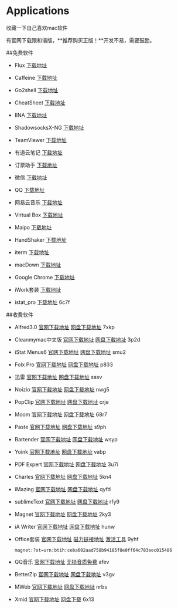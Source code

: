 # Applications

收藏一下自己喜欢mac软件

有官网下载跟和谐版，**推荐购买正版！**开发不易，需要鼓励。

##免费软件
* Flux [下载地址](https://justgetflux.com)

* Caffeine [下载地址](http://lightheadsw.com/caffeine/)

* Go2shell [下载地址](http://zipzapmac.com/go2shell)

* CheatSheet [下载地址](https://www.mediaatelier.com/CheatSheet/)

* IINA [下载地址](https://lhc70000.github.io/iina/)

* ShadowsocksX-NG [下载地址](https://github.com/shadowsocks/ShadowsocksX-NG/releases/)

* TeamViewer [下载地址](https://www.teamviewer.com/zhcn/download/mac/)

* 有道云笔记 [下载地址](https://note.youdao.com/download.html#mac)

* 订票助手 [下载地址](https://itunes.apple.com/cn/app/订票助手/id1163682213?mt=12&ign-itsct=1163682213-1163682213&ign-itscg=0177&ign-mpt=uo%3D4)

* 微信 [下载地址](https://mac.weixin.qq.com)

* QQ [下载地址](https://im.qq.com/macqq/)

* 网易云音乐 [下载地址](https://music.163.com/#/download)

* Virtual Box [下载地址](http://www.oracle.com/technetwork/server-storage/virtualbox/downloads/index.html)

* Maipo [下载地址](https://itunes.apple.com/cn/app/maipo-极致微博体验/id789066512?mt=12)

* HandShaker [下载地址](https://www.smartisan.com/apps/handshaker)

* iterm [下载地址](https://www.iterm2.com)

* macDown [下载地址](https://macdown.uranusjr.com)

* Google Chrome [下载地址](https://www.google.com/chrome/browser/desktop/index.html)

* iWork套装 [下载地址](https://www.apple.com/iwork/)

* istat_pro [下载地址](https://pan.baidu.com/s/1nvh4F9Z) 6c7f

##收费软件
* Alfred3.0 [官网下载地址](https://cachefly.alfredapp.com/Alfred_3.5.1_883.dmg) [网盘下载地址](https://pan.baidu.com/s/1qXCSTQk) 7xkp

* Cleanmymac中文版 [官网下载地址](http://www.mycleanmymac.com/xiazai.html) [网盘下载地址](https://pan.baidu.com/s/1hr7haRi) 3p2d

* iStat Menus6 [官网下载地址](https://bjango.com/mac/istatmenus/) [网盘下载地址](https://pan.baidu.com/share/init?surl=dEHYRqL) smu2

* Folx Pro [官网下载地址](https://mac.eltima.com/cn/download-manager.html) [网盘下载地址](https://pan.baidu.com/share/init?surl=nvFlFEL) p833

* 迅雷 [官网下载地址](http://mac.xunlei.com) [网盘下载地址](https://pan.baidu.com/s/1cCti7G) sasv

* Noizio [官网下载地址](http://noiz.io) [网盘下载地址](https://pan.baidu.com/share/init?surl=o7A2fTC) nwg5 

* PopClip [官网下载地址](http://pilotmoon.com/popclip/) [网盘下载地址](https://pan.baidu.com/share/init?surl=boBPfP1)  crje

* Moom [官网下载地址](https://manytricks.com/moom/) [网盘下载地址](https://pan.baidu.com/share/init?surl=sl4RuI5) 68r7

* Paste [官网下载地址](https://pasteapp.me) [网盘下载地址](https://pan.baidu.com/share/init?surl=c1N078c) s9ph

* Bartender  [官网下载地址](https://www.macbartender.com) [网盘下载地址](https://pan.baidu.com/share/init?surl=hrDSFvI) wsyp

* Yoink [官网下载地址](https://eternalstorms.at/yoink/mac/Yoink_for_Mac_-_Simplify_and_Improve_Drag_and_Drop_on_your_Mac/Yoink_for_Mac_-_Simplify_drag_and_drop_on_your_Mac.html) [网盘下载地址](https://pan.baidu.com/share/init?surl=cDEIBW) vabp

* PDF Expert [官网下载地址](https://pdfexpert.com/zh) [网盘下载地址](https://pan.baidu.com/s/1o8mmtAi) 3u7i

* Charles  [官网下载地址](https://www.charlesproxy.com/download/) [网盘下载地址](https://pan.baidu.com/share/init?surl=hsxmC4G) 5kn4

* iMazing  [官网下载地址](https://imazing.com/zh/download) [网盘下载地址](https://pan.baidu.com/share/init?surl=nu7Cgjf) qyfd 

* sublimeText [官网下载地址](https://www.sublimetext.com) [网盘下载地址](https://pan.baidu.com/s/1bzRAqy) rfy9

* Magnet  [官网下载地址](http://magnet.crowdcafe.com) [网盘下载地址](https://pan.baidu.com/share/init?surl=sloa3FZ) 2ky3

* iA Writer  [官网下载地址](https://itunes.apple.com/us/app/ia-writer/id775737172?mt=8) [网盘下载地址](https://pan.baidu.com/share/init?surl=dE3ibZj) hunw

* Office套装  [官网下载地址](https://products.office.com/zh-CN/compare-all-microsoft-office-products?tab=1) [磁力链接地址](magnet:?xt=urn:btih:ceba602aad758b94185f8e0ff64c783eec015486)  [激活工具](http://pan.baidu.com/s/1dEbGurv) 9yhf 

	`magnet:?xt=urn:btih:ceba602aad758b94185f8e0ff64c783eec015486`
 
* QQ音乐  [官网下载地址](https://y.qq.com/download/mac.html?part=1&ADTAG=YQQ) [无损音质免费](https://pan.baidu.com/s/1dEJyv1B) afev 

* BetterZip [官网下载地址](https://macitbetter.com) [网盘下载地址](https://pan.baidu.com/share/init?surl=hsy8Vg4) v3gv

* MWeb [官网下载地址](http://zh.mweb.im) [网盘下载地址](https://pan.baidu.com/s/1kVIM627) nrbs

* Xmid [官网下载地址](https://www.xmind.cn/xmind8-pro/) [网盘下载](https://pan.baidu.com/s/1c2pVcac) 6x13

